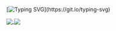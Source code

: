 [![Typing SVG](https://readme-typing-svg.herokuapp.com?font=Fira+Code&duration=2000&pause=300&color=1FF773&multiline=true&&repeat=false&width=500&height=180&lines=Hello%2C+my+name+is+Guilherme+Mendes;%E2%97%BE+24+years+old;%F0%9F%93%8C+S%C3%A3o+Jo%C3%A3o+da+Boa+Vista+-+SP%2C+Brasil;)](https://git.io/typing-svg)
  
<a href="https://github.com/anuraghazra/github-readme-stats">
  <!--📊STATSGRAPH / 🌐WEBSITE: https://github.com/anuraghazra/github-readme-stats -->
  <img align="center" src="https://github-readme-stats.vercel.app/api?username=eusmemo&show_icons=true&theme=merko&hide_rank=true" />
</a>
<a href="https://github.com/anuraghazra/convoychat">
  <!--📙LANGUAGES / 🌐WEBSITE: https://github.com/anuraghazra/github-readme-stats -->
  <img align="center" src="https://github-readme-stats.vercel.app/api/top-langs/?username=eusmemo&layout=compact&theme=merko" />
</a>

